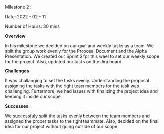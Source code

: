 Milestone 2 :

Date: 2022 - 02 - 11

Number of Hours: 30 mins 

**Overview**

In his milestone we decided on our goal and weekly tasks as a team. We split the group work evenly for the Proposal Document and the Alpha Presentation. 
We created our Sprint 2 fpr this weel to set our weekly scope for the project. Also, updated our tasks on the Jira board

**Challenges**

It was challanging to set the tasks evenly. Understanding the proposal assigning the tasks with the right team members for the task was challenging. Furtermore, we had issues with finalizing the project idea and keeping it inside our scope

**Successes**

We successfuly split the tasks evenly between the team members and assigned the proper tasks to the right teammate. Also, decided on the final idea for our project without going outside of our scope.
